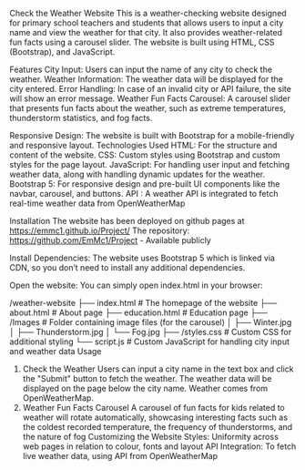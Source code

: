 Check the Weather Website
This is a  weather-checking website designed for primary school teachers and students that allows users to input a city name and view the weather for that city. It also provides weather-related fun facts using a carousel slider. The website is built using HTML, CSS (Bootstrap), and JavaScript.

Features
City Input: Users can input the name of any city to check the weather.
Weather Information: The weather data will be displayed for the city entered.
Error Handling: In case of an invalid city or API failure, the site will show an error message.
Weather Fun Facts Carousel: A carousel slider that presents fun facts about the weather, such as extreme temperatures, thunderstorm statistics, and fog facts.

Responsive Design: The website is built with Bootstrap for a mobile-friendly and responsive layout.
Technologies Used
HTML: For the structure and content of the website.
CSS: Custom styles using Bootstrap and custom styles for the page layout.
JavaScript: For handling user input and fetching weather data, along with handling dynamic updates for the weather.
Bootstrap 5: For responsive design and pre-built UI components like the navbar, carousel, and buttons.
API : A weather API is integrated to fetch real-time weather data from OpenWeatherMap

Installation
The website has been deployed on github pages at https://emmc1.github.io/Project/ 
The repository: https://github.com/EmMc1/Project - Available publicly


Install Dependencies: The website uses Bootstrap 5 which is linked via CDN, so you don’t need to install any additional dependencies.

Open the website: You can simply open index.html in your browser:


/weather-website
├── index.html          # The homepage of the website
├── about.html          # About page
├── education.html      # Education page
├── /Images             # Folder containing image files (for the carousel)
│   ├── Winter.jpg
│   ├── Thunderstorm.jpg
│   └── Fog.jpg
├── /styles.css         # Custom CSS for additional styling
└── script.js           # Custom JavaScript for handling city input and weather data
Usage
1. Check the Weather
Users can input a city name in the text box and click the "Submit" button to fetch the weather.
The weather data will be displayed on the page below the city name. Weather comes from OpenWeatherMap.
1. Weather Fun Facts Carousel
A carousel of fun facts for kids related to weather will rotate automatically, showcasing interesting facts such as the coldest recorded temperature, the frequency of thunderstorms, and the nature of fog 
Customizing the Website
Styles: Uniformity across web pages in relation to colour, fonts and  layout
API Integration: To fetch live weather data, using API from OpenWeatherMap

